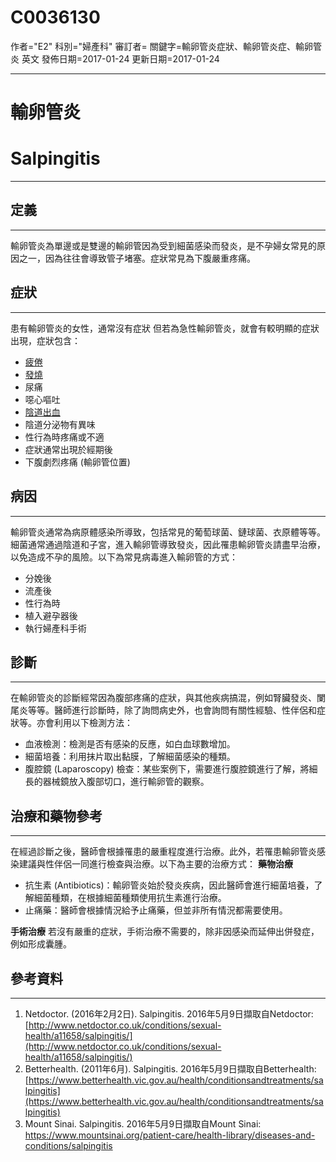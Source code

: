 # C0036130
作者="E2"
科別="婦產科"
審訂者=
關鍵字=輸卵管炎症狀、輸卵管炎症、輸卵管炎 英文
發佈日期=2017-01-24
更新日期=2017-01-24

----------
# 輸卵管炎 
# Salpingitis
----------
## 定義
----------

輸卵管炎為單邊或是雙邊的輸卵管因為受到細菌感染而發炎，是不孕婦女常見的原因之一，因為往往會導致管子堵塞。症狀常見為下腹嚴重疼痛。

## 症狀
----------

患有輸卵管炎的女性，通常沒有症狀 但若為急性輸卵管炎，就會有較明顯的症狀出現，症狀包含：

- [疲倦](C0015672)
- [發燒](C0015967)
- 尿痛
- 噁心嘔吐
- [陰道出血](C2979982)
- 陰道分泌物有異味
- 性行為時疼痛或不適
- 症狀通常出現於經期後
- 下腹劇烈疼痛 (輸卵管位置)
## 病因
----------

輸卵管炎通常為病原體感染所導致，包括常見的葡萄球菌、鏈球菌、衣原體等等。細菌通常通過陰道和子宮，進入輸卵管導致發炎，因此罹患輸卵管炎請盡早治療，以免造成不孕的風險。以下為常見病毒進入輸卵管的方式：

- 分娩後
- 流產後
- 性行為時
- 植入避孕器後
- 執行婦產科手術 
## 診斷
----------

在輸卵管炎的診斷經常因為腹部疼痛的症狀，與其他疾病搞混，例如腎臟發炎、闌尾炎等等。醫師進行診斷時，除了詢問病史外，也會詢問有關性經驗、性伴侶和症狀等。亦會利用以下檢測方法：

- 血液檢測：檢測是否有感染的反應，如白血球數增加。
- 細菌培養：利用抹片取出黏膜，了解細菌感染的種類。
- 腹腔鏡 (Laparoscopy) 檢查：某些案例下，需要進行腹腔鏡進行了解，將細長的器械鏡放入腹部切口，進行輸卵管的觀察。
## 治療和藥物參考
----------

在經過診斷之後，醫師會根據罹患的嚴重程度進行治療。此外，若罹患輸卵管炎感染建議與性伴侶一同進行檢查與治療。以下為主要的治療方式：
**藥物治療**

- 抗生素 (Antibiotics)：輸卵管炎始於發炎疾病，因此醫師會進行細菌培養，了解細菌種類，在根據細菌種類使用抗生素進行治療。
- 止痛藥：醫師會根據情況給予止痛藥，但並非所有情況都需要使用。

**手術治療**
若沒有嚴重的症狀，手術治療不需要的，除非因感染而延伸出併發症，例如形成囊腫。

## 參考資料
----------
1. Netdoctor. (2016年2月2日). Salpingitis. 2016年5月9日擷取自Netdoctor:
  [http://www.netdoctor.co.uk/conditions/sexual-health/a11658/salpingitis/](http://www.netdoctor.co.uk/conditions/sexual-health/a11658/salpingitis/)
2. Betterhealth. (2011年6月). Salpingitis. 2016年5月9日擷取自Betterhealth:
  [https://www.betterhealth.vic.gov.au/health/conditionsandtreatments/salpingitis](https://www.betterhealth.vic.gov.au/health/conditionsandtreatments/salpingitis)
3. Mount Sinai. Salpingitis. 2016年5月9日擷取自Mount Sinai:
  https://www.mountsinai.org/patient-care/health-library/diseases-and-conditions/salpingitis

